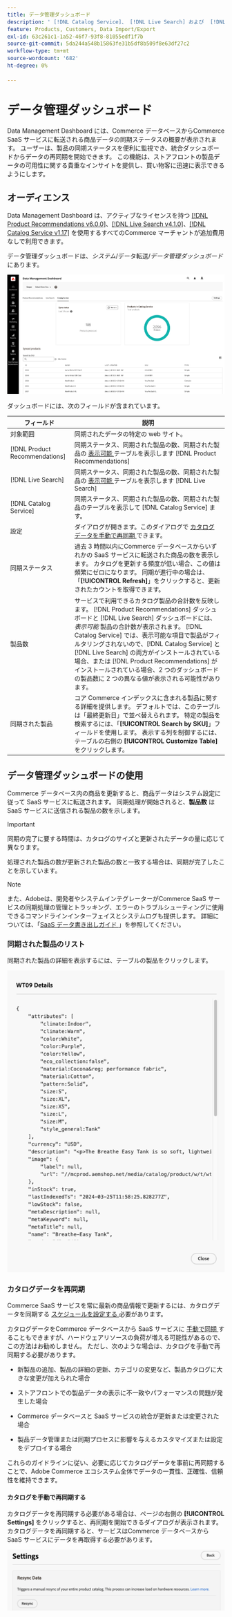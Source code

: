 ```yaml
---
title: データ管理ダッシュボード
description: ' [!DNL Catalog Service]、 [!DNL Live Search] および  [!DNL Product Recommendation] のデータストリームに関するインサイトにアクセスする方法を説明します。'
feature: Products, Customers, Data Import/Export
exl-id: 63c261c1-1a52-46f7-93f8-81055edf1f7b
source-git-commit: 5da244a548b15863fe31b5df8b509f8e63df27c2
workflow-type: tm+mt
source-wordcount: '682'
ht-degree: 0%

---
```


# データ管理ダッシュボード

Data Management Dashboard には、Commerce データベースからCommerce SaaS サービスに転送される商品データの同期ステータスの概要が表示されます。 ユーザーは、製品の同期ステータスを便利に監視でき、統合ダッシュボードからデータの再同期を開始できます。 この機能は、ストアフロントの製品データの可用性に関する貴重なインサイトを提供し、買い物客に迅速に表示できるようにします。

## オーディエンス

Data Management Dashboard は、アクティブなライセンスを持つ [[!DNL Product Recommendations v6.0.0]](https://experienceleague.adobe.com/ja/docs/commerce/product-recommendations/guide-overview)、[[!DNL Live Search v4.1.0]](https://experienceleague.adobe.com/ja/docs/commerce/live-search/guide-overview)、[[!DNL Catalog Service v1.17]](https://experienceleague.adobe.com/ja/docs/commerce/catalog-service/guide-overview) を使用するすべてのCommerce マーチャントが追加費用なしで利用できます。

データ管理ダッシュボードは、*システム*/データ転送/*データ管理ダッシュボード* にあります。

![ データ管理ダッシュボード ](assets/data-management-dashboard.png)

ダッシュボードには、次のフィールドが含まれています。

| フィールド | 説明 |
|--- |--- |
| 対象範囲 | 同期されたデータの特定の web サイト。 |
| [!DNL Product Recommendations] | 同期ステータス、同期された製品の数、同期された製品の [ 表示可能 ](https://experienceleague.adobe.com/ja/docs/commerce-admin/config/catalog/inventory#stock-options) テーブルを表示します [!DNL Product Recommendations] |
| [!DNL Live Search] | 同期ステータス、同期された製品の数、同期された製品の [ 表示可能 ](https://experienceleague.adobe.com/ja/docs/commerce-admin/config/catalog/inventory#stock-options) テーブルを表示します [!DNL Live Search] |
| [!DNL Catalog Service] | 同期ステータス、同期された製品の数、同期された製品のテーブルを表示して [!DNL Catalog Service] ます。 |
| 設定 | ダイアログが開きます。このダイアログで [ カタログ データを手動で再同期 ](#resync-catalog-data) できます。 |
| 同期ステータス | 過去 3 時間以内にCommerce データベースからいずれかの SaaS サービスに転送された商品の数を表示します。 カタログを更新する頻度が低い場合、この値は頻繁にゼロになります。 同期が進行中の場合は、「**[!UICONTROL Refresh]**」をクリックすると、更新されたカウントを取得できます。 |
| 製品数 | サービスで利用できるカタログ製品の合計数を反映します。 [!DNL Product Recommendations] ダッシュボードと [!DNL Live Search] ダッシュボードには、_表示可能_ 製品の合計数が表示されます。 [!DNL Catalog Service] では、表示可能な項目で製品がフィルタリングされないので、[!DNL Catalog Service] と [!DNL Live Search] の両方がインストールされている場合、または [!DNL Product Recommendations] がインストールされている場合、2 つのダッシュボードの製品数に 2 つの異なる値が表示される可能性があります。 |
| 同期された製品 | コア Commerce インデックスに含まれる製品に関する詳細を提供します。 デフォルトでは、このテーブルは「最終更新日」で並べ替えられます。 特定の製品を検索するには、「**[!UICONTROL Search by SKU]**」フィールドを使用します。 表示する列を制御するには、テーブルの右側の **[!UICONTROL Customize Table]** をクリックします。 |

## データ管理ダッシュボードの使用

Commerce データベース内の商品を更新すると、商品データはシステム設定に従って SaaS サービスに転送されます。 同期処理が開始されると、**製品数** は SaaS サービスに送信される製品の数を示します。

>[!IMPORTANT]
>
>同期の完了に要する時間は、カタログのサイズと更新されたデータの量に応じて異なります。

処理された製品の数が更新された製品の数と一致する場合は、同期が完了したことを示しています。

>[!NOTE]
>
>また、Adobeは、開発者やシステムインテグレーターがCommerce SaaS サービスの同期処理の管理とトラッキング、エラーのトラブルシューティングに使用できるコマンドラインインターフェイスとシステムログも提供します。 詳細については、「[SaaS データ書き出しガイド ](https://experienceleague.adobe.com/ja/docs/commerce/saas-data-export/overview)」を参照してください。

### 同期された製品のリスト

同期された製品の詳細を表示するには、テーブルの製品をクリックします。

![Syncd 製品詳細 ](assets/sync-product-detail.png)

### カタログデータを再同期

Commerce SaaS サービスを常に最新の商品情報で更新するには、カタログデータを同期する [ スケジュールを設定する ](https://experienceleague.adobe.com/ja/docs/commerce-operations/configuration-guide/cli/manage-indexers#reindex) 必要があります。

カタログデータをCommerce データベースから SaaS サービスに [ 手動で同期 ](#manually-resync-catalog) することもできますが、ハードウェアリソースの負荷が増える可能性があるので、この方法はお勧めしません。 ただし、次のような場合は、カタログを手動で再同期する必要があります。

- 新製品の追加、製品の詳細の更新、カテゴリの変更など、製品カタログに大きな変更が加えられた場合

- ストアフロントでの製品データの表示に不一致やパフォーマンスの問題が発生した場合

- Commerce データベースと SaaS サービスの統合が更新または変更された場合

- 製品データ管理または同期プロセスに影響を与えるカスタマイズまたは設定をデプロイする場合

これらのガイドラインに従い、必要に応じてカタログデータを事前に再同期することで、Adobe Commerce エコシステム全体でデータの一貫性、正確性、信頼性を維持できます。

#### カタログを手動で再同期する

カタログデータを再同期する必要がある場合は、ページの右側の **[!UICONTROL Settings]** をクリックすると、再同期を開始できるダイアログが表示されます。 カタログデータを再同期すると、サービスはCommerce データベースから SaaS サービスにデータを再取得する必要があります。

![ 製品を手動で同期 ](assets/resync-data.png)
